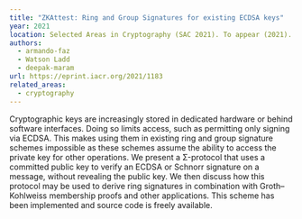 ```yaml
---
title: "ZKAttest: Ring and Group Signatures for existing ECDSA keys"
year: 2021
location: Selected Areas in Cryptography (SAC 2021). To appear (2021).
authors:
  - armando-faz
  - Watson Ladd
  - deepak-maram
url: https://eprint.iacr.org/2021/1183
related_areas:
  - cryptography
---
```


Cryptographic keys are increasingly stored in dedicated hardware or behind software interfaces. Doing so limits access, such as permitting only signing via ECDSA. This makes using them in existing ring and group signature schemes impossible as these schemes assume the ability to access the private key for other operations. We present a Σ-protocol that uses a committed public key to verify an ECDSA or Schnorr signature on a message, without revealing the public key. We then discuss how this protocol may be used to derive ring signatures in combination with Groth–Kohlweiss membership proofs and other applications. This scheme has been implemented and source code is freely available.
